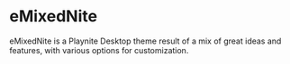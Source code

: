 # eMixedNite
eMixedNite is a Playnite Desktop theme result of a mix of great ideas and features, with various options for customization. 
